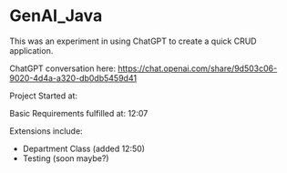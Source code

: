 # GenAI_Java

This was an experiment in using ChatGPT to create a quick CRUD application.

ChatGPT conversation here: https://chat.openai.com/share/9d503c06-9020-4d4a-a320-db0db5459d41

Project Started at:

Basic Requirements fulfilled at: 12:07

Extensions include:
- Department Class (added 12:50)
- Testing (soon maybe?)
